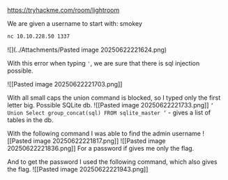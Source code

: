 https://tryhackme.com/room/lightroom

We are given a username to start with: smokey

```bash
nc 10.10.228.50 1337
```

![](../Attachments/Pasted image 20250622221624.png)

With this error when typing `'`, we are sure that there is sql injection possible.

![[Pasted image 20250622221703.png]]

With all small caps the union command is blocked, so I typed only the first letter big.
Possible SQLite db.
![[Pasted image 20250622221733.png]]
`‘ Union Select group_concat(sql) FROM sqlite_master ‘` - gives a list of tables in the db. 

With the following command I was able to find the admin username
![[Pasted image 20250622221817.png]]
![[Pasted image 20250622221836.png]]
For a password if gives me only the flag.

And to get the password I used the following command, which also gives the flag.
![[Pasted image 20250622221943.png]]

